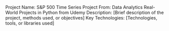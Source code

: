 Project Name: S&P 500 Time Series Project
From: Data Analytics Real-World Projects in Python from Udemy
Description: [Brief description of the project, methods used, or objectives]
Key Technologies: [Technologies, tools, or libraries used]
